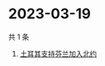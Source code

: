 # 2023-03-19

共 1 条

<!-- BEGIN ZHIHUSEARCH -->
<!-- 最后更新时间 Sun Mar 19 2023 11:21:26 GMT+0800 (China Standard Time) -->
1. [土耳其支持芬兰加入北约](https://www.zhihu.com/search?q=土耳其支持芬兰加入北约)
<!-- END ZHIHUSEARCH -->

